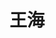 ---
title: "王海"
position: "博士" # 写硕士或博士
contact: "wanghai@mail.nankai.edu.cn" # 邮箱
description: "陆空两栖机器人运动规划与控制" # 研究课题
photo: "/url_test/student/wanghai/photo.jpg" # 把wanghai改成自己名字的拼音
degree: 中国矿业大学硕士 #改成自己的最高学位
place: 7
item:
- 以第一作者发表学术论文1篇
- 17th ICIRA Best Paper Finalist Award # 个人成果奖项奖励，总共不要超过4条，精简写
- 第一届全国建筑机器人技能大赛-创意竞赛金牌
- 第2届中国自动化学会博士学术交流会最佳海报奖
- 中国国际大学生创新大赛(2024)天津赛区高教主赛道铜奖
papers:
- "Hai Wang (王海), Huanhuan Lou, Song Men, Baoliang Wang, Bocheng Xu, Qingxiang Wu*, Yuanhao Su, Huawang Liu, and Ning Sun*, A new unified frame and system of bionic variable structure robots: Design and Applications, 2024 International Conference on Intelligent Robotics and Applications (ICIRA), Xi'an, China, 2024."
- "Huanhuan Lou, Qingxiang Wu*, Hai Wang (王海), Tong Yang, Huawang Liu, and Ning Sun, Kinematics and dynamics modeling of bionic variable structure UAVs, 2024 IEEE International Conference on Real-time Computing and Robotics (RCAR), Alesund, Norway, 2024."
---